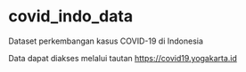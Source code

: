 # covid_indo_data
Dataset perkembangan kasus COVID-19 di Indonesia

Data dapat diakses melalui tautan https://covid19.yogakarta.id
